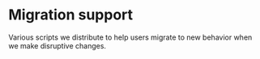 # Migration support

Various scripts we distribute to help users migrate to new behavior when we make disruptive changes.
